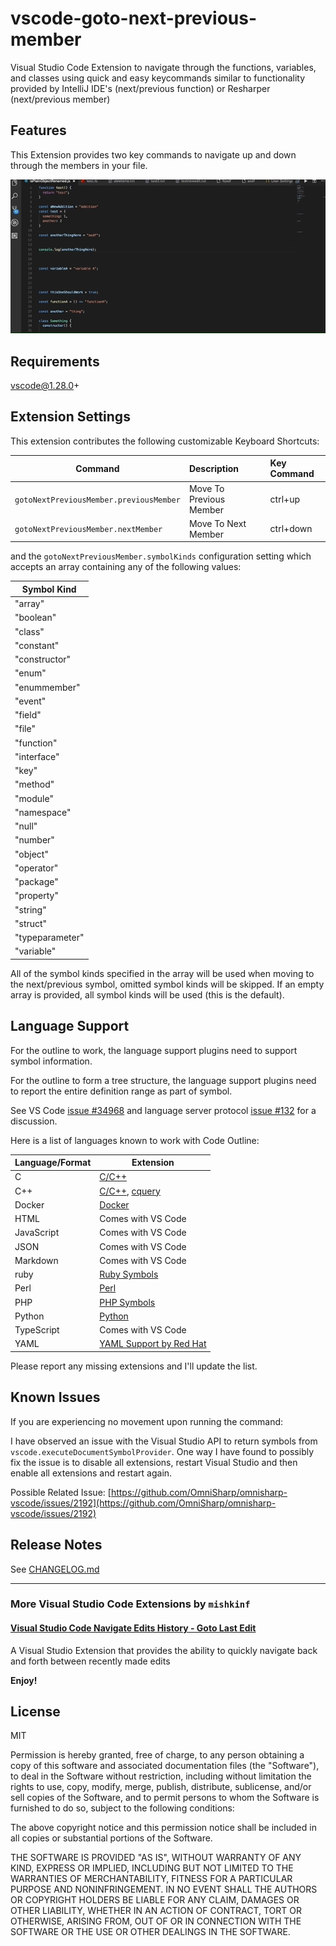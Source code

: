 # vscode-goto-next-previous-member

Visual Studio Code Extension to navigate through the functions, variables, and classes using quick and easy keycommands similar to functionality provided by IntelliJ IDE's (next/previous function) or Resharper (next/previous member)

## Features

This Extension provides two key commands to navigate up and down through the members in your file.

![Next Previous Member Demo](demo.gif)

## Requirements

vscode@1.28.0+

## Extension Settings

This extension contributes the following customizable Keyboard Shortcuts:

| Command                                      | Description               | Key Command |
| -------------------------------------------- |:------------------------- | :-----------|
| `gotoNextPreviousMember.previousMember`      | Move To Previous Member   | ctrl+up     |
| `gotoNextPreviousMember.nextMember`          | Move To Next Member       | ctrl+down   |

and the `gotoNextPreviousMember.symbolKinds` configuration setting which accepts an array containing any of the following values:

| Symbol Kind     |
| --------------- |
| "array"         |
| "boolean"       |
| "class"         |
| "constant"      |
| "constructor"   |
| "enum"          |
| "enummember"    |
| "event"         |
| "field"         |
| "file"          |
| "function"      |
| "interface"     |
| "key"           |
| "method"        |
| "module"        |
| "namespace"     |
| "null"          |
| "number"        |
| "object"        |
| "operator"      |
| "package"       |
| "property"      |
| "string"        |
| "struct"        |
| "typeparameter" |
| "variable"      |

All of the symbol kinds specified in the array will be used when moving to the next/previous symbol, omitted symbol kinds will be skipped. If an empty array is provided, all symbol kinds will be used (this is the default).

## Language Support

For the outline to work, the language support plugins need to support symbol information.

For the outline to form a tree structure, the language support plugins need to report the entire definition range as part of symbol.

See VS Code [issue #34968](https://github.com/Microsoft/vscode/issues/34968) and language server protocol [issue #132](https://github.com/Microsoft/language-server-protocol/issues/132) for a discussion.

Here is a list of languages known to work with Code Outline:

| Language/Format | Extension |
| --- | --- |
| C | [C/C++](https://marketplace.visualstudio.com/items?itemName=ms-vscode.cpptools) |
| C++ | [C/C++](https://marketplace.visualstudio.com/items?itemName=ms-vscode.cpptools), [cquery](https://github.com/cquery-project/vscode-cquery) |
| Docker | [Docker](https://marketplace.visualstudio.com/items?itemName=PeterJausovec.vscode-docker) |
| HTML | Comes with VS Code |
| JavaScript | Comes with VS Code |
| JSON | Comes with VS Code |
| Markdown | Comes with VS Code |
| ruby |  [Ruby Symbols](https://marketplace.visualstudio.com/items?itemName=miguel-savignano.ruby-symbols) |
| Perl | [Perl](https://marketplace.visualstudio.com/items?itemName=henriiik.vscode-perl) |
| PHP | [PHP Symbols](https://marketplace.visualstudio.com/items?itemName=linyang95.php-symbols) |
| Python | [Python](https://marketplace.visualstudio.com/items?itemName=ms-python.python) |
| TypeScript | Comes with VS Code |
| YAML | [YAML Support by Red Hat](https://marketplace.visualstudio.com/items?itemName=redhat.vscode-yaml) |

Please report any missing extensions and I'll update the list.

## Known Issues

If you are experiencing no movement upon running the command:

I have observed an issue with the Visual Studio API to return symbols from `vscode.executeDocumentSymbolProvider`. One way I have found to possibly fix the issue is to disable all extensions, restart Visual Studio and then enable all extensions and restart again.

Possible Related Issue:
[https://github.com/OmniSharp/omnisharp-vscode/issues/2192](https://github.com/OmniSharp/omnisharp-vscode/issues/2192)

## Release Notes

See [CHANGELOG.md](CHANGELOG.md)

---------------------------------------------------------------------------------------

### More Visual Studio Code Extensions by `mishkinf`

#### [Visual Studio Code Navigate Edits History - Goto Last Edit](https://github.com/mishkinf/vscode-edits-history)

  A Visual Studio Extension that provides the ability to quickly navigate back and forth between recently made edits

**Enjoy!**

## License

MIT

Permission is hereby granted, free of charge, to any person obtaining a copy of this software and associated documentation files (the "Software"), to deal in the Software without restriction, including without limitation the rights to use, copy, modify, merge, publish, distribute, sublicense, and/or sell copies of the Software, and to permit persons to whom the Software is furnished to do so, subject to the following conditions:

The above copyright notice and this permission notice shall be included in all copies or substantial portions of the Software.

THE SOFTWARE IS PROVIDED "AS IS", WITHOUT WARRANTY OF ANY KIND, EXPRESS OR IMPLIED, INCLUDING BUT NOT LIMITED TO THE WARRANTIES OF MERCHANTABILITY, FITNESS FOR A PARTICULAR PURPOSE AND NONINFRINGEMENT. IN NO EVENT SHALL THE AUTHORS OR COPYRIGHT HOLDERS BE LIABLE FOR ANY CLAIM, DAMAGES OR OTHER LIABILITY, WHETHER IN AN ACTION OF CONTRACT, TORT OR OTHERWISE, ARISING FROM, OUT OF OR IN CONNECTION WITH THE SOFTWARE OR THE USE OR OTHER DEALINGS IN THE SOFTWARE.
